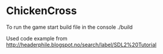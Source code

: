 # ChickenCross

To run the game start build file in the console ./build

Used code example from http://headerphile.blogspot.no/search/label/SDL2%20Tutorial
